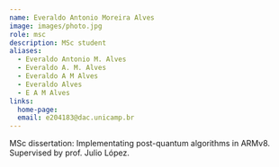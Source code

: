 ```yaml
---
name: Everaldo Antonio Moreira Alves
image: images/photo.jpg
role: msc
description: MSc student
aliases:
  - Everaldo Antonio M. Alves
  - Everaldo A. M. Alves
  - Everaldo A M Alves
  - Everaldo Alves
  - E A M Alves
links:
  home-page: 
  email: e204183@dac.unicamp.br
---
```


MSc dissertation: Implementating post-quantum algorithms in ARMv8.
Supervised by prof. Julio López.
